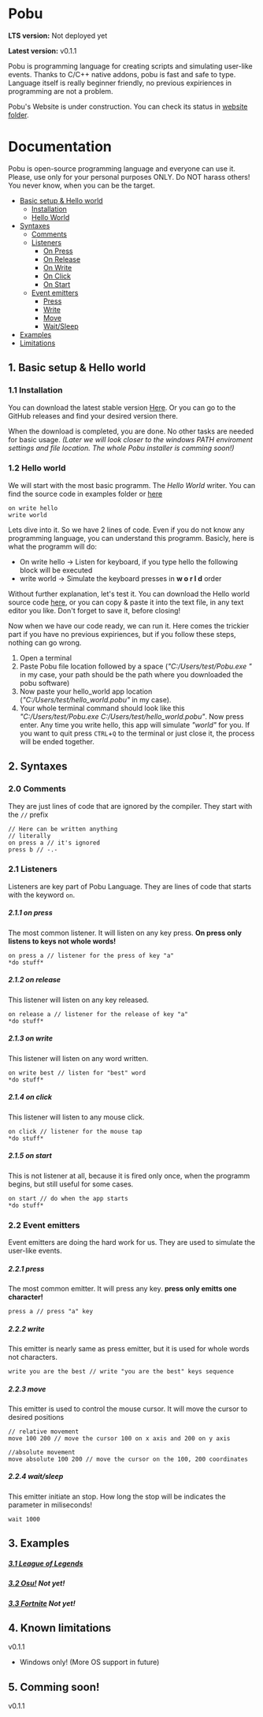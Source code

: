 # Pobu 
**LTS version:** Not deployed yet

**Latest version:** v0.1.1

Pobu is programming language for creating scripts and simulating user-like events. Thanks to C/C++ native addons, pobu is fast and safe to type. Language itself is really beginner friendly, no previous expiriences in programming are not a problem.

Pobu's Website is under construction. You can check its status in [website folder](https://github.com/Borecjeborec1/Pobu/tree/main/website).

# Documentation
Pobu is open-source programming language and everyone can use it. Please, use only for your personal purposes ONLY. Do NOT harass others! You never know, when you can be the target.

- [Basic setup & Hello world](#1-basic-setup--hello-world)
    - [Installation](#11-installation)
    - [Hello World](#12-hello-world)
- [Syntaxes](#2-syntaxes)
    - [Comments](#20-comments)
    - [Listeners](#21-listeners)
        - [On Press](#211-on-press)
        - [On Release](#212-on-release)
        - [On Write](#213-on-write)
        - [On Click](#214-on-click)
        - [On Start](#216-on-start)
    - [Event emitters](#22-event-emitters)
        - [Press](#221-press)
        - [Write](#222-write)
        - [Move](#223-move)
        - [Wait/Sleep](#224-waitsleep)
- [Examples](#3-examples)
- [Limitations](#4-known-limitations)


## 1. Basic setup & Hello world

### 1.1 Installation 
You can download the latest stable version [Here](https://github.com/Borecjeborec1/Pobu/releases/tag/v0.1.1).
Or you can go to the GitHub releases and find your desired version there.

When the download is completed, you are done. No other tasks are needed for basic usage. *(Later we will look closer to the windows PATH enviroment settings and file location. The whole Pobu installer is comming soon!)*

### 1.2 Hello world
We will start with the most basic programm. The *Hello World* writer. You can find the source code in examples folder or [here](./examples/hello_world/hello_world.pobu)

```Pobu
on write hello
write world
```

Lets dive into it. So we have 2 lines of code. Even if you do not know any programming language, you can understand this programm. 
Basicly, here is what the programm will do: 
- On write hello -> Listen for keyboard, if you type hello the following block will be executed 
- write world -> Simulate the keyboard presses in **w o r l d** order

Without further explanation, let's test it. You can download the Hello world source code [here](./examples/hello_world/hello_world.pobu), or you can copy & paste it into the text file, in any text editor you like. Don't forget to save it, before closing! 

Now when we have our code ready, we can run it. Here comes the trickier part if you have no previous expiriences, but if you follow these steps, nothing can go wrong.
1. Open a terminal
2. Paste Pobu file location followed by a space (*"C:/Users/test/Pobu.exe "* in my case, your path should be the path where you downloaded the pobu software)
3. Now paste your hello_world app location (*"C:/Users/test/hello_world.pobu"* in my case).
4. Your whole terminal command should look like this *"C:/Users/test/Pobu.exe C:/Users/test/hello_world.pobu"*. Now press enter.
Any time you write hello, this app will simulate *"world"* for you. If you want to quit press `CTRL`+`Q` to the terminal or just close it, the process will be ended together.
 
## 2. Syntaxes
### 2.0 Comments
They are just lines of code that are ignored by the compiler. They start with the `//` prefix
```
// Here can be written anything
// literally
on press a // it's ignored
press b // -.-
```
### 2.1 Listeners
Listeners are key part of Pobu Language. They are lines of code that starts with the keyword `on`.
##### 2.1.1 on press
The most common listener. It will listen on any key press. **On press only listens to keys not whole words!**
```
on press a // listener for the press of key "a"
*do stuff*
```
##### 2.1.2 on release
This listener will listen on any key released. 
```
on release a // listener for the release of key "a"
*do stuff*
```
##### 2.1.3 on write
This listener will listen on any word written. 
```
on write best // listen for "best" word 
*do stuff*
```
##### 2.1.4 on click
This listener will listen to any mouse click. 
```
on click // listener for the mouse tap
*do stuff*
```
##### 2.1.5 on start
This is not listener at all, because it is fired only once, when the programm begins, but still useful for some cases.
```
on start // do when the app starts
*do stuff*
```
### 2.2 Event emitters
Event emitters are doing the hard work for us. They are used to simulate the user-like events.
##### 2.2.1 press
The most common emitter. It will press any key. **press only emitts one character!**
```
press a // press "a" key
```
##### 2.2.2 write
This emitter is nearly same as press emitter, but it is used for whole words not characters.
```
write you are the best // write "you are the best" keys sequence
```
##### 2.2.3 move
This emitter is used to control the mouse cursor. It will move the cursor to desired positions
```
// relative movement
move 100 200 // move the cursor 100 on x axis and 200 on y axis

//absolute movement
move absolute 100 200 // move the cursor on the 100, 200 coordinates
```
##### 2.2.4 wait/sleep
This emitter initiate an stop. How long the stop will be indicates the parameter in miliseconds!
```
wait 1000
```

## 3. Examples 
##### [3.1 League of Legends](./examples/league-of-legends/)
##### [3.2 Osu!]() Not yet!
##### [3.3 Fortnite]() Not yet!


## 4. Known limitations
v0.1.1

- Windows only! (More OS support in future)


## 5. Comming soon!
v0.1.1
